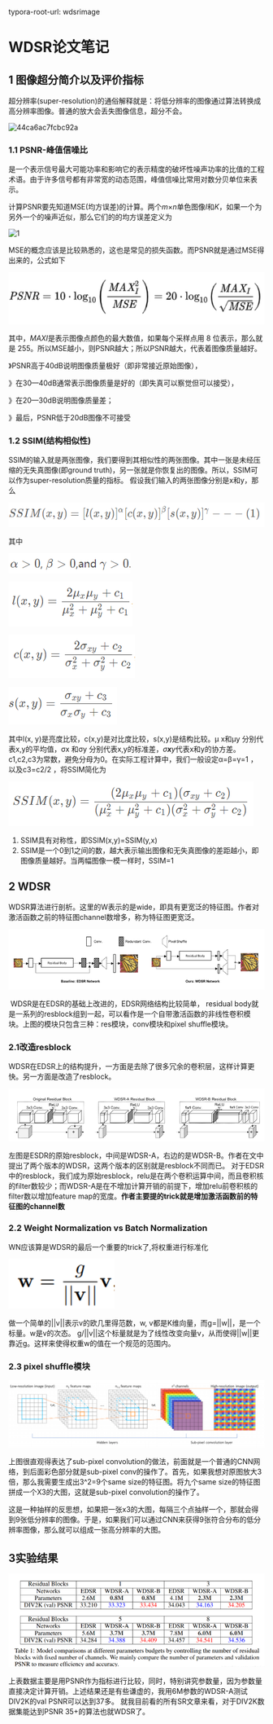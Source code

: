 typora-root-url: wdsrimage

# WDSR论文笔记

## 1 图像超分简介以及评价指标

超分辨率(super-resolution)的通俗解释就是：将低分辨率的图像通过算法转换成高分辨率图像。普通的放大会丢失图像信息，超分不会。

![44ca6ac7fcbc92a](/44ca6ac7fcbc92a.png)



### 1.1 PSNR-峰值信噪比

​	是一个表示信号最大可能功率和影响它的表示精度的破坏性噪声功率的比值的工程术语。由于许多信号都有非常宽的动态范围，峰值信噪比常用对数分贝单位来表示。

​	 计算PSNR要先知道MSE(均方误差)的计算。两个*m*×*n*单色图像*I*和*K*，如果一个为另外一个的噪声近似，那么它们的的均方误差定义为

![1](/1.PNG)

MSE的概念应该是比较熟悉的，这也是常见的损失函数。而PSNR就是通过MSE得出来的，公式如下

![2](wdsrimage/2.PNG)

其中，*MAXI*是表示图像点颜色的最大数值，如果每个采样点用 8 位表示，那么就是 255。所以MSE越小，则PSNR越大；所以PSNR越大，代表着图像质量越好。

》PSNR高于40dB说明图像质量极好（即非常接近原始图像），

》在30—40dB通常表示图像质量是好的（即失真可以察觉但可以接受），

》在20—30dB说明图像质量差；

》最后，PSNR低于20dB图像不可接受

### 1.2 SSIM(结构相似性)

SSIM的输入就是两张图像，我们要得到其相似性的两张图像。其中一张是未经压缩的无失真图像(即ground truth)，另一张就是你恢复出的图像。所以，SSIM可以作为super-resolution质量的指标。
假设我们输入的两张图像分别是x和y，那么

![3](wdsrimage/3.PNG)

其中

![4](wdsrimage/4.PNG)

![5](wdsrimage/5.PNG)

![6](wdsrimage/6.PNG)

![7](wdsrimage/7.PNG)

其中l(x, y)是亮度比较，c(x,y)是对比度比较，s(x,y)是结构比较。μ 
x和μy 分别代表x,y的平均值，σx 和σy 分别代表x,y的标准差，*σ**x**y*代表x和y的协方差。c1,c2,c3为常数，避免分母为0。在实际工程计算中，我们一般设定α=β=γ=1 ，以及c3=c2/2 ，将SSIM简化为

![8](wdsrimage/8.PNG)

1. SSIM具有对称性，即SSIM(x,y)=SSIM(y,x)
2. SSIM是一个0到1之间的数，越大表示输出图像和无失真图像的差距越小，即图像质量越好。当两幅图像一模一样时，SSIM=1

## 2 WDSR

​	WDSR算法进行剖析。这里的W表示的是wide，即具有更宽泛的特征图。作者对激活函数之前的特征图channel数增多，称为特征图更宽泛。

![9](wdsrimage/9.PNG)

​	WDSR是在EDSR的基础上改进的，EDSR网络结构比较简单， residual body就是一系列的resblock组到一起，可以看作是一个自带激活函数的非线性卷积模块。上图的模块只包含三种：res模块，conv模块和pixel shuffle模块。

### 2.1改造resblock

​	WDSR在EDSR上的结构提升，一方面是去除了很多冗余的卷积层，这样计算更快。另一方面是改造了resblock。

![10](wdsrimage/10.PNG)

左图是ESDR的原始resblock，中间是WDSR-A，右边的是WDSR-B。作者在文中提出了两个版本的WDSR，这两个版本的区别就是resblock不同而已。 对于EDSR中的resblock，我们成为原始resblock，relu是在两个卷积运算中间，而且卷积核的filter数较少；而WDSR-A是在不增加计算开销的前提下，增加relu前卷积核的filter数以增加feature map的宽度。**作者主要提的trick就是增加激活函数前的特征图的channel数**

### 2.2 Weight Normalization vs Batch Normalization

WN应该算是WDSR的最后一个重要的trick了,将权重进行标准化

![11](wdsrimage/11.PNG)

做一个简单的||v||表示v的欧几里得范数，w, v都是K维向量，而g=||w||，是一个标量。w是v的次态。 g/||v||这个标量就是为了线性改变向量v，从而使得||w||更靠近g。这样来使得权重w的值在一个规范的范围内。

### 2.3 pixel shuffle模块

![13](wdsrimage/13.PNG)

上图很直观得表达了sub-pixel convolution的做法，前面就是一个普通的CNN网络，到后面彩色部分就是sub-pixel conv的操作了。首先，如果我想对原图放大3倍，那么我需要生成出3^2=9个same size的特征图。将九个same size的特征图拼成一个X3的大图，这就是sub-pixel convolution的操作了。

这是一种抽样的反思想，如果把一张x3的大图，每隔三个点抽样一个，那就会得到9张低分辨率的图像。于是，如果我们可以通过CNN来获得9张符合分布的低分辨率图像，那么就可以组成一张高分辨率的大图。

## 3实验结果

![12](wdsrimage/12.PNG)

上表数据主要是用PSNR作为指标进行比较，同时，特别讲究参数量，因为参数量直接决定计算开销。上述结果还是有些谦虚的，我用6M参数的WDSR-A测试DIV2K的val PSNR可以达到37多。 就我目前看的所有SR文章来看，对于DIV2K数据集能达到PSNR 35+的算法也就WDSR了。